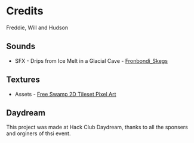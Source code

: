 # Credits

Freddie, Will and Hudson

## Sounds

- SFX - Drips from Ice Melt in a Glacial Cave - [Fronbondi_Skegs](https://pixabay.com/users/fronbondi_skegs-23154649/)

## Textures

- Assets - [Free Swamp 2D Tileset Pixel Art](https://free-game-assets.itch.io/free-swamp-2d-tileset-pixel-art)

## Daydream

This project was made at Hack Club Daydream, thanks to all the sponsers and orginers of thsi event.
